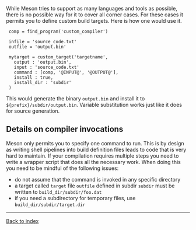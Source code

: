 While Meson tries to support as many languages and tools as possible, there is no possible way for it to cover all corner cases. For these cases it permits you to define custom build targets. Here is how one would use it.

     comp = find_program('custom_compiler')
     
     infile = 'source_code.txt'
     outfile = 'output.bin'
     
     mytarget = custom_target('targetname',
       output : 'output.bin',
       input : 'source_code.txt'
       command : [comp, '@INPUT@', '@OUTPUT@'],
       install : true,
       install_dir : 'subdir'
     )

This would generate the binary `output.bin` and install it to `${prefix}/subdir/output.bin`. Variable substitution works just like it does for source generation. 

## Details on compiler invocations ##

Meson only permits you to specify one command to run. This is by design as writing shell pipelines into build definition files leads to code that is very hard to maintain. If your compilation requires multiple steps you need to write a wrapper script that does all the necessary work. When doing this you need to be mindful of the following issues:

* do not assume that the command is invoked in any specific directory
* a target called `target` file `outfile` defined in subdir `subdir` must be written to `build_dir/subdir/foo.dat`
* if you need a subdirectory for temporary files, use `build_dir/subdir/target.dir`

---

[Back to index](Manual)
